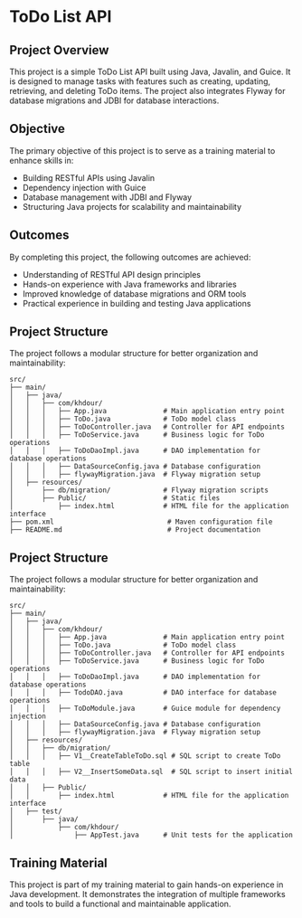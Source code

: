 # ToDo List API

## Project Overview
This project is a simple ToDo List API built using Java, Javalin, and Guice. It is designed to manage tasks with features such as creating, updating, retrieving, and deleting ToDo items. The project also integrates Flyway for database migrations and JDBI for database interactions.

## Objective
The primary objective of this project is to serve as a training material to enhance skills in:
- Building RESTful APIs using Javalin
- Dependency injection with Guice
- Database management with JDBI and Flyway
- Structuring Java projects for scalability and maintainability

## Outcomes
By completing this project, the following outcomes are achieved:
- Understanding of RESTful API design principles
- Hands-on experience with Java frameworks and libraries
- Improved knowledge of database migrations and ORM tools
- Practical experience in building and testing Java applications

## Project Structure
The project follows a modular structure for better organization and maintainability:

```
src/
├── main/
│   ├── java/
│   │   ├── com/khdour/
│   │   │   ├── App.java              # Main application entry point
│   │   │   ├── ToDo.java             # ToDo model class
│   │   │   ├── ToDoController.java   # Controller for API endpoints
│   │   │   ├── ToDoService.java      # Business logic for ToDo operations
│   │   │   ├── ToDoDaoImpl.java      # DAO implementation for database operations
│   │   │   ├── DataSourceConfig.java # Database configuration
│   │   │   ├── flywayMigration.java  # Flyway migration setup
│   ├── resources/
│       ├── db/migration/             # Flyway migration scripts
│       ├── Public/                   # Static files
│           ├── index.html            # HTML file for the application interface
├── pom.xml                            # Maven configuration file
├── README.md                          # Project documentation
```

## Project Structure
The project follows a modular structure for better organization and maintainability:

```
src/
├── main/
│   ├── java/
│   │   ├── com/khdour/
│   │   │   ├── App.java              # Main application entry point
│   │   │   ├── ToDo.java             # ToDo model class
│   │   │   ├── ToDoController.java   # Controller for API endpoints
│   │   │   ├── ToDoService.java      # Business logic for ToDo operations
│   │   │   ├── ToDoDaoImpl.java      # DAO implementation for database operations
│   │   │   ├── TodoDAO.java          # DAO interface for database operations
│   │   │   ├── ToDoModule.java       # Guice module for dependency injection
│   │   │   ├── DataSourceConfig.java # Database configuration
│   │   │   ├── flywayMigration.java  # Flyway migration setup
│   ├── resources/
│   │   ├── db/migration/
│   │   │   ├── V1__CreateTableToDo.sql # SQL script to create ToDo table
│   │   │   ├── V2__InsertSomeData.sql  # SQL script to insert initial data
│   │   ├── Public/
│   │       ├── index.html            # HTML file for the application interface
│   ├── test/
│       ├── java/
│           ├── com/khdour/
│               ├── AppTest.java      # Unit tests for the application
```


## Training Material
This project is part of my training material to gain hands-on experience in Java development. It demonstrates the integration of multiple frameworks and tools to build a functional and maintainable application.
